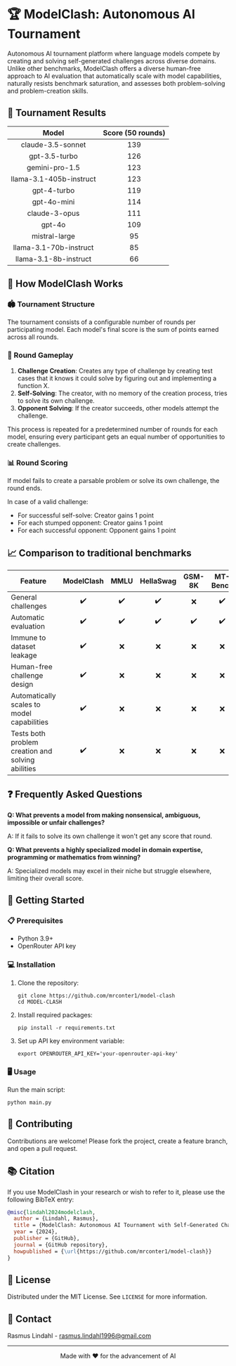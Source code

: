 # 🏆 ModelClash: Autonomous AI Tournament

Autonomous AI tournament platform where language models compete by creating and solving self-generated challenges across diverse domains. Unlike other benchmarks, ModelClash offers a diverse human-free approach to AI evaluation that automatically scale with model capabilities, naturally resists benchmark saturation, and assesses both problem-solving and problem-creation skills.

## 🏅 Tournament Results

| Model                   | Score (50 rounds) |
|:-----------------------:|:-----:|
| claude-3.5-sonnet       | 139   |
| gpt-3.5-turbo           | 126   |
| gemini-pro-1.5          | 123   |
| llama-3.1-405b-instruct | 123   |
| gpt-4-turbo             | 119   |
| gpt-4o-mini             | 114   |
| claude-3-opus           | 111   |
| gpt-4o                  | 109   |
| mistral-large           | 95    |
| llama-3.1-70b-instruct  | 85    |
| llama-3.1-8b-instruct   | 66    |

## 🧠 How ModelClash Works

### 🏟️ Tournament Structure

The tournament consists of a configurable number of rounds per participating model. Each model's final score is the sum of points earned across all rounds.

### 🎯 Round Gameplay

1. **Challenge Creation**: Creates any type of challenge by creating test cases that it knows it could solve by figuring out and implementing a function X.
2. **Self-Solving**: The creator, with no memory of the creation process, tries to solve its own challenge.
3. **Opponent Solving**: If the creator succeeds, other models attempt the challenge.

This process is repeated for a predetermined number of rounds for each model, ensuring every participant gets an equal number of opportunities to create challenges.

### 📊 Round Scoring

If model fails to create a parsable problem or solve its own challenge, the round ends.

In case of a valid challenge:
- For successful self-solve: Creator gains 1 point
- For each stumped opponent: Creator gains 1 point
- For each successful opponent: Opponent gains 1 point

## 📈 Comparison to traditional benchmarks

| Feature                                           | ModelClash | MMLU | HellaSwag | GSM-8K | MT-Bench | AlpacaEval | Chatbot Arena |
|---------------------------------------------------|:----------:|:----:|:---------:|:------:|:--------:|:----------:|:-------------:|
| General challenges                                |     ✔️     |  ✔️  |     ✔️    |   ❌   |    ✔️    |     ❌     |      ✔️       |
| Automatic evaluation                              |     ✔️     |  ✔️  |     ✔️    |   ✔️   |    ✔️    |     ✔️     |      ❌       |
| Immune to dataset leakage                         |     ✔️     |  ❌  |     ❌    |   ❌   |    ❌    |     ❌     |      ✔️       |
| Human-free challenge design                       |     ✔️     |  ❌  |     ❌    |   ❌   |    ❌    |     ❌     |      ❌       |
| Automatically scales to model capabilities        |     ✔️     |  ❌  |     ❌    |   ❌   |    ❌    |     ❌     |      ❌       |
| Tests both problem creation and solving abilities |     ✔️     |  ❌  |     ❌    |   ❌   |    ❌    |     ❌     |      ❌       |

## ❓ Frequently Asked Questions

**Q: What prevents a model from making nonsensical, ambiguous, impossible or unfair challenges?**

A: If it fails to solve its own challenge it won't get any score that round.

**Q: What prevents a highly specialized model in domain expertise, programming or mathematics from winning?**

A: Specialized models may excel in their niche but struggle elsewhere, limiting their overall score.

## 🚀 Getting Started

### 📋 Prerequisites

- Python 3.9+
- OpenRouter API key

### 💻 Installation

1. Clone the repository:
   ```
   git clone https://github.com/mrconter1/model-clash
   cd MODEL-CLASH
   ```

2. Install required packages:
   ```
   pip install -r requirements.txt
   ```

3. Set up API key environment variable:
   ```
   export OPENROUTER_API_KEY='your-openrouter-api-key'
   ```

### 🖥️ Usage

Run the main script:

```
python main.py
```

## 👥 Contributing

Contributions are welcome! Please fork the project, create a feature branch, and open a pull request.

## 📚 Citation

If you use ModelClash in your research or wish to refer to it, please use the following BibTeX entry:

```bibtex
@misc{lindahl2024modelclash,
  author = {Lindahl, Rasmus},
  title = {ModelClash: Autonomous AI Tournament with Self-Generated Challenges for Competitive Language Model Evaluation},
  year = {2024},
  publisher = {GitHub},
  journal = {GitHub repository},
  howpublished = {\url{https://github.com/mrconter1/model-clash}}
}
```

## 📄 License

Distributed under the MIT License. See `LICENSE` for more information.

## 📧 Contact

Rasmus Lindahl - rasmus.lindahl1996@gmail.com

---

<p align="center">Made with ❤️ for the advancement of AI</p>